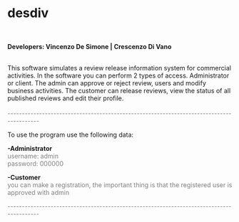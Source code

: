 # desdiv
<!-- #######  YAY, I AM THE SOURCE EDITOR! #########-->
<p>&nbsp;</p>
<p><strong>Developers: Vincenzo De Simone | Crescenzo Di Vano</strong><br /><br /></p>
<p>This software simulates a review release information system for commercial activities. In the software you can perform 2 types of access. Administrator or client. The admin can approve or reject review, users and modify business activities. The customer can release reviews, view the status of all published reviews and edit their profile.<br /><br /><span style="color: #808080;">-----------------------------------------------------------------------------------------</span></p>
<p>To use the program use the following data:</p>
<p><strong>-Administrator</strong> <br /><span style="color: #808080;">username: admin </span><br /><span style="color: #808080;">password: 000000</span></p>
<p><strong>-Customer</strong>&nbsp;<br /><span style="color: #808080;">you can make a registration, the important thing is that the registered user is approved with admin</span></p>
<p><span style="color: #808080;">-----------------------------------------------------------------------------------------</span></p>
